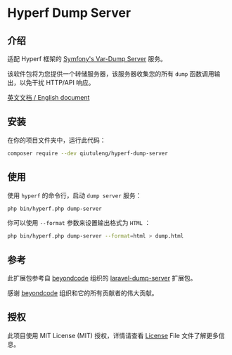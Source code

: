 # Hyperf Dump Server

## 介绍

适配 Hyperf 框架的 [Symfony's Var-Dump Server](https://symfony.com/doc/current/components/var_dumper.html#the-dump-server) 服务。

该软件包将为您提供一个转储服务器，该服务器收集您的所有 `dump` 函数调用输出，以免干扰 HTTP/API 响应。

[英文文档 / English document](./README.md)

## 安装

在你的项目文件夹中，运行此代码：

```bash
composer require --dev qiutuleng/hyperf-dump-server
```

## 使用

使用 `hyperf` 的命令行，启动 `dump server` 服务：

```bash
php bin/hyperf.php dump-server
```

你可以使用 `--format` 参数来设置输出格式为 `HTML` ：

```bash
php bin/hyperf.php dump-server --format=html > dump.html
```

## 参考

此扩展包参考自 [beyondcode](https://github.com/beyondcode) 组织的 [laravel-dump-server](https://github.com/beyondcode/laravel-dump-server) 扩展包。

感谢 [beyondcode](https://github.com/beyondcode) 组织和它的所有贡献者的伟大贡献。

## 授权

此项目使用 MIT License (MIT) 授权，详情请查看 [License](./LICENSE.txt) File 文件了解更多信息。